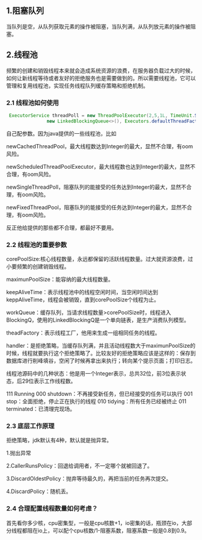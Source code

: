 ## 1.阻塞队列

当队列是空，从队列获取元素的操作被阻塞，当队列满，从队列放元素的操作被阻塞。

## 2.线程池

频繁的创建和销毁线程本来就会造成系统资源的浪费，在服务器负载过大的时候，如何让新线程等待或者友好的拒绝服务也是需要做到的。所以需要线程池，它可以管理和复用线程池，实现任务线程队列缓存策略和拒绝机制。

### 2.1 线程池如何使用

```java
 ExecutorService threadPoll = new ThreadPoolExecutor(2,5,1L, TimeUnit.SECONDS,
               new LinkedBlockingQueue<>(), Executors.defaultThreadFactory(),new ThreadPoolExecutor.AbortPolicy());
```

自己配参数。因为java提供的一些线程池，比如

newCachedThreadPool，最大线程数达到Integer的最大，显然不合理，有oom风险。

newScheduledThreadPoolExecutor，最大线程数也达到Integer的最大，显然不合理，有oom风险。

newSingleThreadPoll，阻塞队列的能接受的任务达到Integer的最大，显然不合理，有oom风险。

newFixedThreadPool，阻塞队列的能接受的任务达到Integer的最大，显然不合理，有oom风险。

反正他给提供的那些都不合理，都最好不要用。

### 2.2 线程池的重要参数

corePoolSize:核心线程数量，永远都保留的活跃线程数量。过大就资源浪费，过小要频繁的创建销毁线程。

maximunPoolSize：能容纳的最大线程数量。

keepAliveTime：表示线程池中的线程空闲时间，当空闲时间达到keppAliveTime，线程会被销毁，直到corePoolSize个线程为止。

workQueue：缓存队列，当请求线程数量>corePoolSize时，线程进入BlockingQ，使用的LinkedBlockingQ是一个单向链表，是生产消费队列模型。

theadFactory：表示线程工厂，他用来生成一组相同任务的线程。

handler：是拒绝策略，当缓存队列满，并且活动线程数大于maximunPoolSize的时候，线程就要执行这个拒绝策略了。比较友好的拒绝策略应该是这样的：保存到数据库进行削峰填谷，空闲了时候再拿出来执行；转向某个提示页面；打印日志。


线程池源码中的几种状态：他是用一个Integer表示，总共32位，前3位表示状态，后29位表示工作线程数。

111 Running
000 shutdown：不再接受新任务，但已经接受的任务可以执行
001 stop：全面拒绝，停止正在执行的线程
010 tidying：所有任务已经被终止
011 terminated：已清理完现场。

### 2.3 底层工作原理

拒绝策略，jdk默认有4种，默认就是抛异常。

1.抛出异常

2.CallerRunsPolicy：回退给调用者，不一定哪个就被回退了。

3.DiscardOldestPolicy：抛弃等待最久的，再把当前的任务再次提交。

4.DiscardPolicy：随机丢。

### 2.4 合理配置线程数量如何考虑？

首先看你多少核，cpu密集型，一般是cpu核数+1，io密集的话，瓶颈在io，大部分线程都阻在io上，可以配个cpu核数/1-阻塞系数，阻塞系数一般是0.8到0.9。

